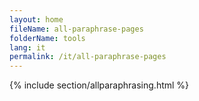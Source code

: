 ```yaml
---
layout: home
fileName: all-paraphrase-pages
folderName: tools
lang: it
permalink: /it/all-paraphrase-pages
---
```

{% include section/allparaphrasing.html %}